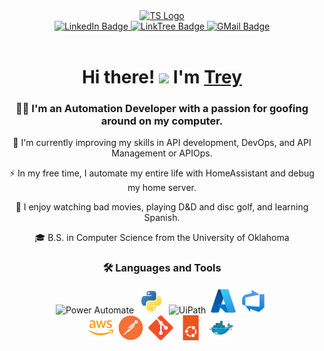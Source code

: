 <div id="header" align="center">
  
  <a href="https://treysullivent.com">
    <img src="https://treysullivent.com/img/favicon/android-chrome-192x192.png" title="TS Logo" alt="TS Logo" width="100"/>
  </a>
  <div id="badges">
    <a href="https://linkedin.com/in/treysullivent">
      <img src="https://img.shields.io/badge/LinkedIn-blue?style=for-the-badge&logo=linkedin&logoColor=white" alt="LinkedIn Badge"/>
    </a>
    <a href="https://treysu.com">
      <img src="https://img.shields.io/badge/TREYSU.COM-green?style=for-the-badge&logo=aiohttp&logoColor=white" alt="LinkTree Badge"/>
    </a>
    <a href="mailto:trey.sullivent@gmail.com">
      <img src="https://img.shields.io/badge/Gmail-D14836?style=for-the-badge&logo=gmail&logoColor=white" alt="GMail Badge"/>
    </a>
  </div>
 <img src="https://komarev.com/ghpvc/?username=treysullivent&style=flat-square&color=blue" alt=""/>

  <h1>
  Hi there!
  <img src="https://media.giphy.com/media/hvRJCLFzcasrR4ia7z/giphy.gif" width="30px"/>
  I'm <a href="https://treysu.com"> Trey </a>
    
</h1>
</div>
<div align="center">

 ### :man_technologist: I'm an Automation Developer with a passion for goofing around on my computer. 

 :seedling: I'm currently improving my skills in API development, DevOps, and API Management or APIOps.

 :zap: In my free time, I automate my entire life with HomeAssistant and debug my home server.

 :flying_disc: I enjoy watching bad movies, playing D&D and disc golf, and learning Spanish.

 🎓 B.S. in Computer Science from the University of Oklahoma


### :hammer_and_wrench: Languages and Tools 
<div>
  <img src="https://upload.wikimedia.org/wikipedia/commons/4/4d/Microsoft_Power_Automate.svg" title="Power Automate" alt="Power Automate" width="40" height="40"/>&nbsp;  
  <img src="https://github.com/devicons/devicon/blob/master/icons/python/python-original.svg" title="Python" alt="Python" width="40" height="40"/>&nbsp;
  <img src="https://docs.uipath.com/_next/static/media/uipath-reg-logo.ce2dd575.svg" title="UiPath" alt="UiPath" width="80" height="40"/>&nbsp;
  <img src="https://github.com/devicons/devicon/blob/master/icons/azure/azure-original.svg" title="Azure" alt="Azure" width="40" height="40"/>&nbsp;
  <img src="https://github.com/devicons/devicon/blob/master/icons/azuredevops/azuredevops-original.svg" title="Azure DevOps" alt="Azure DevOps" width="40" height="40"/>&nbsp;
</div>
<div>
  <img src="https://github.com/devicons/devicon/blob/master/icons/amazonwebservices/amazonwebservices-plain-wordmark.svg" title="AWS" alt="AWS" width="40" height="40"/>&nbsp;
  <img src="https://github.com/devicons/devicon/blob/master/icons/postman/postman-original.svg" title="Postman" **alt="Postman" width="40" height="40"/>&nbsp;
  <img src="https://github.com/devicons/devicon/blob/master/icons/git/git-original.svg" title="Git" **alt="Git" width="40" height="40"/>&nbsp;
  <img src="https://github.com/devicons/devicon/blob/master/icons/ubuntu/ubuntu-original.svg" title="Ubuntu" **alt="Ubuntu" width="40" height="40"/>&nbsp;
  <img src="https://github.com/devicons/devicon/blob/master/icons/docker/docker-original.svg" title="Docker" **alt="Docker" width="40" height="40"/>&nbsp; 
</div>

<!--
[![Top Langs](https://github-readme-stats.vercel.app/api/top-langs/?username=treysullivent&layout=compact&theme=vision-friendly-dark)](https://github.com/anuraghazra/github-readme-stats)
-->
</div>
